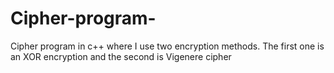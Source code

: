 # Cipher-program-
Cipher program in c++ where I use two encryption methods. The first one is an XOR encryption and the second is Vigenere cipher
